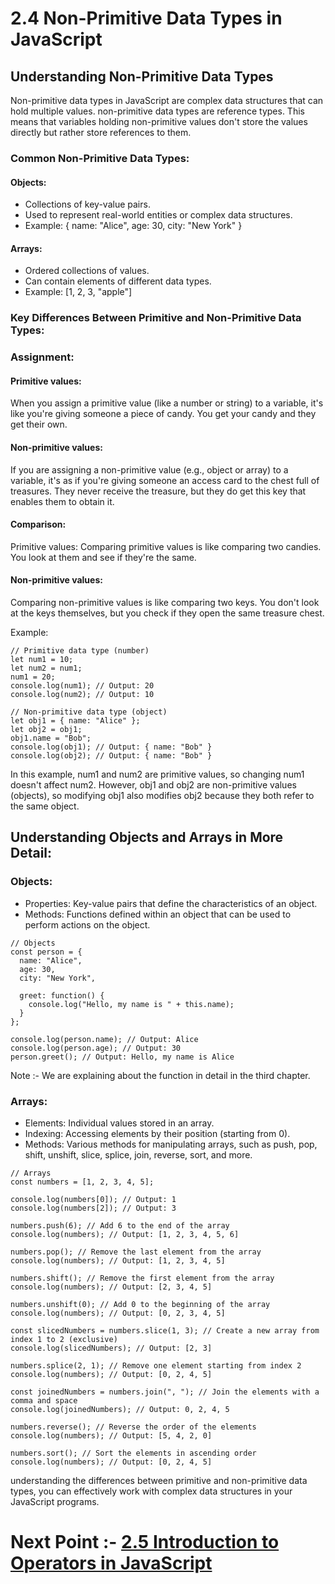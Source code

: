 # 2.4 Non-Primitive Data Types in JavaScript
## Understanding Non-Primitive Data Types
Non-primitive data types in JavaScript are complex data structures that can hold multiple values.
non-primitive data types are reference types. This means that variables holding non-primitive values don't store the values directly but rather store references to them.

### Common Non-Primitive Data Types:
#### Objects:
- Collections of key-value pairs.
- Used to represent real-world entities or complex data structures.
- Example: { name: "Alice", age: 30, city: "New York" }
#### Arrays:
- Ordered collections of values.
- Can contain elements of different data types.
- Example: [1, 2, 3, "apple"]
### Key Differences Between Primitive and Non-Primitive Data Types:
### Assignment:
#### Primitive values:
 When you assign a primitive value (like a number or string) to a variable, it's like you're giving someone a piece of candy. You get your candy and they get their own.
#### Non-primitive values:
 If you are assigning a non-primitive value (e.g., object or array) to a variable, it's as if you're giving someone an access card to the chest full of treasures. They never receive the treasure, but they do get this key that enables them to obtain it.
#### Comparison:
Primitive values: Comparing primitive values is like comparing two candies. You look at them and see if they're the same.                                                                          
#### Non-primitive values:
 Comparing non-primitive values is like comparing two keys. You don't look at the keys themselves, but you check if they open the same treasure chest.

Example:
```
// Primitive data type (number)
let num1 = 10;
let num2 = num1;
num1 = 20;
console.log(num1); // Output: 20
console.log(num2); // Output: 10

// Non-primitive data type (object)
let obj1 = { name: "Alice" };
let obj2 = obj1;
obj1.name = "Bob";
console.log(obj1); // Output: { name: "Bob" }
console.log(obj2); // Output: { name: "Bob" }
```
In this example, num1 and num2 are primitive values, so changing num1 doesn't affect num2. However, obj1 and obj2 are non-primitive values (objects), so modifying obj1 also modifies obj2 because they both refer to the same object.

## Understanding Objects and Arrays in More Detail:
### Objects:
- Properties: Key-value pairs that define the characteristics of an object.
- Methods: Functions defined within an object that can be used to perform actions on the object.
```
// Objects
const person = {
  name: "Alice",
  age: 30,
  city: "New York",

  greet: function() {
    console.log("Hello, my name is " + this.name);
  }
};

console.log(person.name); // Output: Alice
console.log(person.age); // Output: 30
person.greet(); // Output: Hello, my name is Alice
```
Note :- We are explaining about the function in detail in the third chapter.
### Arrays:
- Elements: Individual values stored in an array.
- Indexing: Accessing elements by their position (starting from 0).
- Methods: Various methods for manipulating arrays, such as push, pop, shift, unshift, slice, splice, join, reverse, sort, and more.
```
// Arrays
const numbers = [1, 2, 3, 4, 5];

console.log(numbers[0]); // Output: 1
console.log(numbers[2]); // Output: 3

numbers.push(6); // Add 6 to the end of the array
console.log(numbers); // Output: [1, 2, 3, 4, 5, 6]

numbers.pop(); // Remove the last element from the array
console.log(numbers); // Output: [1, 2, 3, 4, 5]

numbers.shift(); // Remove the first element from the array
console.log(numbers); // Output: [2, 3, 4, 5]

numbers.unshift(0); // Add 0 to the beginning of the array
console.log(numbers); // Output: [0, 2, 3, 4, 5]

const slicedNumbers = numbers.slice(1, 3); // Create a new array from index 1 to 2 (exclusive)
console.log(slicedNumbers); // Output: [2, 3]

numbers.splice(2, 1); // Remove one element starting from index 2
console.log(numbers); // Output: [0, 2, 4, 5]

const joinedNumbers = numbers.join(", "); // Join the elements with a comma and space
console.log(joinedNumbers); // Output: 0, 2, 4, 5

numbers.reverse(); // Reverse the order of the elements
console.log(numbers); // Output: [5, 4, 2, 0]

numbers.sort(); // Sort the elements in ascending order
console.log(numbers); // Output: [0, 2, 4, 5]
```
understanding the differences between primitive and non-primitive data types, you can effectively work with complex data structures in your JavaScript programs.

# Next Point :- [2.5 Introduction to Operators in JavaScript](../02_Basic_Syntax_and_Language_Fundamentals/2.5_Introduction_to_Operators_in_JavaScript.md)